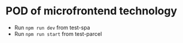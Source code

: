 # POD of microfrontend technology

- Run `npm run dev` from test-spa
- Run `npm run start` from test-parcel
